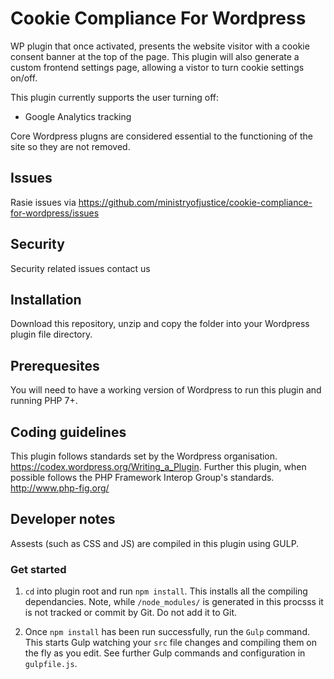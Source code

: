 # Cookie Compliance For Wordpress
WP plugin that once activated, presents the website visitor with a cookie consent banner at the top of the page. This plugin will also generate a custom frontend settings page, allowing a vistor to turn cookie settings on/off.

This plugin currently supports the user turning off:

* Google Analytics tracking

Core Wordpress plugns are considered essential to the functioning of the site so they are not removed.

## Issues

Rasie issues via 
<a href="https://github.com/ministryofjustice/cookie-compliance-for-wordpress/issues">https://github.com/ministryofjustice/cookie-compliance-for-wordpress/issues</a>

## Security

Security related issues contact <a mailto="wordpress@justice.gov.uk">us</a>

## Installation

Download this repository, unzip and copy the folder into your Wordpress plugin file directory.

## Prerequesites

You will need to have a working version of Wordpress to run this plugin and running PHP 7+.

## Coding guidelines

This plugin follows standards set by the Wordpress organisation. https://codex.wordpress.org/Writing_a_Plugin. Further this plugin, when possible follows the PHP Framework Interop Group's standards. http://www.php-fig.org/

## Developer notes

Assests (such as CSS and JS) are compiled in this plugin using GULP.

### Get started

1. `cd` into plugin root and run `npm install`. This installs all the compiling dependancies. Note, while `/node_modules/` is generated in this procsss it is not tracked or commit by Git. Do not add it to Git.

2. Once `npm install` has been run successfully, run the `Gulp` command. This starts Gulp watching your `src` file changes and compiling them on the fly as you edit. See further Gulp commands and configuration in `gulpfile.js`.